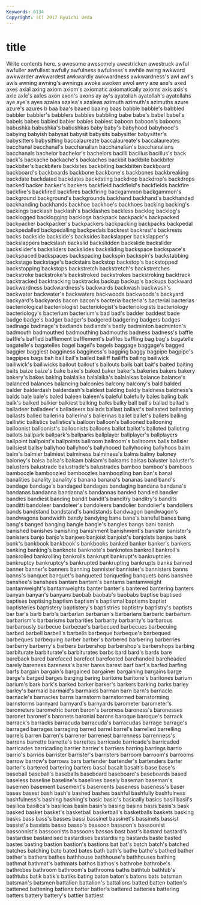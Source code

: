 ```yaml
---
Keywords: 6134 
Copyright: (C) 2017 Ryuichi Ueda
---
```


# title

Write contents here.
s awesome awesomely awestricken awestruck awful awfuller awfullest awfully awfulness
awfulness's awhile awing awkward awkwarder awkwardest awkwardly awkwardness awkwardness's awl
awl's awls awning awning's awnings awoke awoken awol awry axe
axe's axed axes axial axing axiom axiom's axiomatic axiomatically axioms
axis axis's axle axle's axles axon axon's axons ay ay's
ayatollah ayatollah's ayatollahs aye aye's ayes azalea azalea's azaleas azimuth
azimuth's azimuths azure azure's azures b baa baa's baaed baaing
baas babble babble's babbled babbler babbler's babblers babbles babbling babe
babe's babel babel's babels babes babied babier babies babiest baboon
baboon's baboons babushka babushka's babushkas baby baby's babyhood babyhood's babying
babyish babysat babysit babysits babysitter babysitter's babysitters babysitting baccalaureate baccalaureate's
baccalaureates bacchanal bacchanal's bacchanalian bacchanalian's bacchanalians bacchanals bachelor bachelor's bachelors
bacilli bacillus bacillus's back back's backache backache's backaches backbit backbite
backbiter backbiter's backbiters backbites backbiting backbitten backboard backboard's backboards backbone
backbone's backbones backbreaking backdate backdated backdates backdating backdrop backdrop's backdrops
backed backer backer's backers backfield backfield's backfields backfire backfire's backfired
backfires backfiring backgammon backgammon's background background's backgrounds backhand backhand's backhanded
backhanding backhands backhoe backhoe's backhoes backing backing's backings backlash backlash's
backlashes backless backlog backlog's backlogged backlogging backlogs backpack backpack's backpacked
backpacker backpacker's backpackers backpacking backpacks backpedal backpedalled backpedalling backpedals backrest
backrest's backrests backs backside backside's backsides backslapper backslapper's backslappers backslash
backslid backslidden backslide backslider backslider's backsliders backslides backsliding backspace backspace's
backspaced backspaces backspacing backspin backspin's backstabbing backstage backstage's backstairs backstop
backstop's backstopped backstopping backstops backstretch backstretch's backstretches backstroke backstroke's backstroked
backstrokes backstroking backtrack backtracked backtracking backtracks backup backup's backups backward
backwardness backwardness's backwards backwash backwash's backwater backwater's backwaters backwoods backwoods's
backyard backyard's backyards bacon bacon's bacteria bacteria's bacterial bacterias bacteriological
bacteriologist bacteriologist's bacteriologists bacteriology bacteriology's bacterium bacterium's bad bad's badder
baddest bade badge badge's badger badger's badgered badgering badgers badges
badinage badinage's badlands badlands's badly badminton badminton's badmouth badmouthed badmouthing
badmouths badness badness's baffle baffle's baffled bafflement bafflement's baffles baffling
bag bag's bagatelle bagatelle's bagatelles bagel bagel's bagels baggage baggage's
bagged baggier baggiest bagginess bagginess's bagging baggy bagpipe bagpipe's bagpipes
bags bah bail bail's bailed bailiff bailiffs bailing bailiwick bailiwick's
bailiwicks bailout bailout's bailouts bails bait bait's baited baiting baits
baize baize's bake bake's baked baker baker's bakeries bakers bakery
bakery's bakes baking balalaika balalaika's balalaikas balance balance's balanced balances
balancing balconies balcony balcony's bald balded balder balderdash balderdash's baldest
balding baldly baldness baldness's balds bale bale's baled baleen baleen's
baleful balefully bales baling balk balk's balked balkier balkiest balking
balks balky ball ball's ballad ballad's balladeer balladeer's balladeers ballads
ballast ballast's ballasted ballasting ballasts balled ballerina ballerina's ballerinas ballet
ballet's ballets balling ballistic ballistics ballistics's balloon balloon's ballooned ballooning
balloonist balloonist's balloonists balloons ballot ballot's balloted balloting ballots ballpark
ballpark's ballparks ballplayer ballplayer's ballplayers ballpoint ballpoint's ballpoints ballroom ballroom's
ballrooms balls ballsier ballsiest ballsy ballyhoo ballyhoo's ballyhooed ballyhooing ballyhoos
balm balm's balmier balmiest balminess balminess's balms balmy baloney baloney's
balsa balsa's balsam balsam's balsams balsas baluster baluster's balusters balustrade
balustrade's balustrades bamboo bamboo's bamboos bamboozle bamboozled bamboozles bamboozling ban
ban's banal banalities banality banality's banana banana's bananas band band's
bandage bandage's bandaged bandages bandaging bandana bandana's bandanas bandanna bandanna's
bandannas banded bandied bandier bandies bandiest banding bandit bandit's banditry
banditry's bandits banditti bandoleer bandoleer's bandoleers bandolier bandolier's bandoliers bands
bandstand bandstand's bandstands bandwagon bandwagon's bandwagons bandwidth bandy bandying bane
bane's baneful banes bang bang's banged banging bangle bangle's bangles
bangs bani banish banished banishes banishing banishment banishment's banister banister's
banisters banjo banjo's banjoes banjoist banjoist's banjoists banjos bank bank's
bankbook bankbook's bankbooks banked banker banker's bankers banking banking's banknote
banknote's banknotes bankroll bankroll's bankrolled bankrolling bankrolls bankrupt bankrupt's bankruptcies
bankruptcy bankruptcy's bankrupted bankrupting bankrupts banks banned banner banner's banners
banning bannister bannister's bannisters banns banns's banquet banquet's banqueted banqueting
banquets bans banshee banshee's banshees bantam bantam's bantams bantamweight bantamweight's
bantamweights banter banter's bantered bantering banters banyan banyan's banyans baobab
baobab's baobabs baptise baptised baptises baptising baptism baptism's baptismal baptisms
baptist baptisteries baptistery baptistery's baptistries baptistry baptistry's baptists bar bar's
barb barb's barbarian barbarian's barbarians barbaric barbarism barbarism's barbarisms barbarities
barbarity barbarity's barbarous barbarously barbecue barbecue's barbecued barbecues barbecuing barbed
barbell barbell's barbells barbeque barbeque's barbequed barbeques barbequing barber barber's
barbered barbering barberries barberry barberry's barbers barbershop barbershop's barbershops barbing
barbiturate barbiturate's barbiturates barbs bard bard's bards bare bareback bared
barefaced barefoot barefooted barehanded bareheaded barely bareness bareness's barer bares
barest barf barf's barfed barfing barfs bargain bargain's bargained bargainer
bargaining bargains barge barge's barged barges barging baring baritone baritone's
baritones barium barium's bark bark's barked barker barker's barkers barking
barks barley barley's barmaid barmaid's barmaids barman barn barn's barnacle
barnacle's barnacles barns barnstorm barnstormed barnstorming barnstorms barnyard barnyard's barnyards
barometer barometer's barometers barometric baron baron's baroness baroness's baronesses baronet
baronet's baronets baronial barons baroque baroque's barrack barrack's barracks barracuda
barracuda's barracudas barrage barrage's barraged barrages barraging barred barrel barrel's
barrelled barrelling barrels barren barren's barrener barrenest barrenness barrenness's barrens
barrette barrette's barrettes barricade barricade's barricaded barricades barricading barrier barrier's
barriers barring barrings barrio barrio's barrios barrister barrister's barristers barroom
barroom's barrooms barrow barrow's barrows bars bartender bartender's bartenders barter
barter's bartered bartering barters basal basalt basalt's base base's baseball
baseball's baseballs baseboard baseboard's baseboards based baseless baseline baseline's baselines
basely baseman baseman's basemen basement basement's basements baseness baseness's baser
bases basest bash bash's bashed bashes bashful bashfully bashfulness bashfulness's
bashing bashing's basic basic's basically basics basil basil's basilica basilica's
basilicas basin basin's basing basins basis basis's bask basked basket
basket's basketball basketball's basketballs baskets basking basks bass bass's basses
bassi bassinet bassinet's bassinets bassist bassist's bassists basso basso's bassoon
bassoon's bassoonist bassoonist's bassoonists bassoons bassos bast bast's bastard bastard's
bastardise bastardised bastardises bastardising bastards baste basted bastes basting bastion
bastion's bastions bat bat's batch batch's batched batches batching bate
bated bates bath bath's bathe bathe's bathed bather bather's bathers
bathes bathhouse bathhouse's bathhouses bathing bathmat bathmat's bathmats bathos bathos's
bathrobe bathrobe's bathrobes bathroom bathroom's bathrooms baths bathtub bathtub's bathtubs
batik batik's batiks bating baton baton's batons bats batsman batsman's
batsmen battalion battalion's battalions batted batten batten's battened battening battens
batter batter's battered batteries battering batters battery battery's battier battiest
